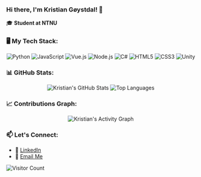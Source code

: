 ### Hi there, I'm Kristian Gøystdal! 👋

🎓 **Student at NTNU**

### 🖥️ My Tech Stack:

<p align="center">
  <img src="https://img.shields.io/badge/Python-3776AB?style=for-the-badge&logo=python&logoColor=white" alt="Python" />
  <img src="https://img.shields.io/badge/JavaScript-F7DF1E?style=for-the-badge&logo=javascript&logoColor=black" alt="JavaScript" />
  <img src="https://img.shields.io/badge/Vue.js-4FC08D?style=for-the-badge&logo=vue.js&logoColor=white" alt="Vue.js" />
  <img src="https://img.shields.io/badge/Node.js-339933?style=for-the-badge&logo=node-dot-js&logoColor=white" alt="Node.js" />
  <img src="https://img.shields.io/badge/C Sharp-239120?style=for-the-badge&logo=c-sharp&logoColor=white" alt="C#" />
  <img src="https://img.shields.io/badge/HTML5-E34F26?style=for-the-badge&logo=html5&logoColor=white" alt="HTML5" />
  <img src="https://img.shields.io/badge/CSS3-1572B6?style=for-the-badge&logo=css3&logoColor=white" alt="CSS3" />
  <img src="https://img.shields.io/badge/Unity-000000?style=for-the-badge&logo=unity&logoColor=white" alt="Unity" />
</p>

### 📊 GitHub Stats:

<p align="center">
  <img src="https://github-readme-stats.vercel.app/api?username=kristiangoystdal&show_icons=true&theme=radical" alt="Kristian's GitHub Stats" />
  <img src="https://github-readme-stats.vercel.app/api/top-langs/?username=kristiangoystdal&layout=compact&theme=radical" alt="Top Languages" />
</p>

### 📈 Contributions Graph:

<p align="center">
  <img src="https://github-readme-activity-graph.cyclic.app/graph?username=kristiangoystdal&theme=radical" alt="Kristian's Activity Graph" />
</p>

### 📫 Let's Connect:

- 💬 [LinkedIn](https://www.linkedin.com/in/kristian-goystdal/)
- 📧 [Email Me](mailto:krisgoy100@gmail.com)

![Visitor Count](https://visitor-badge.glitch.me/badge?page_id=kristiangoystdal.kristiangoystdal)
